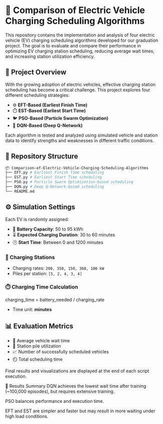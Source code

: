# 🔋 Comparison of Electric Vehicle Charging Scheduling Algorithms

This repository contains the implementation and analysis of four electric vehicle (EV) charging scheduling algorithms developed for our graduation project. The goal is to evaluate and compare their performance in optimizing EV charging station scheduling, reducing average wait times, and increasing station utilization efficiency.

## 📘 Project Overview

With the growing adoption of electric vehicles, effective charging station scheduling has become a critical challenge. This project explores four different scheduling strategies:

- ⚙️ **EFT-Based (Earliest Finish Time)**
- ⏱️ **EST-Based (Earliest Start Time)**
- 🐦 **PSO-Based (Particle Swarm Optimization)**
- 🧠 **DQN-Based (Deep Q-Network)**

Each algorithm is tested and analyzed using simulated vehicle and station data to identify strengths and weaknesses in different traffic conditions.

## 📂 Repository Structure
```bash
📦 Comparison-of-Electric-Vehicle-Charging-Scheduling-Algorithms
├── EFT.py # Earliest Finish Time scheduling
├── EST.py # Earliest Start Time scheduling
├── PSO.py # Particle Swarm Optimization-based scheduling
├── DQN.py # Deep Q-Network-based scheduling
└── README.md
```

## ⚙️ Simulation Settings

Each EV is randomly assigned:

- 🔋 **Battery Capacity**: 50 to 95 kWh  
- ⏳ **Expected Charging Duration**: 30 to 60 minutes  
- 🕒 **Start Time**: Between 0 and 1200 minutes

### 🚉 Charging Stations

- Charging rates: `200, 350, 150, 360, 100 kW`
- Piles per station: `[5, 2, 4, 3, 4]`

### ⏱️ Charging Time Calculation

charging_time = battery_needed / charging_rate

- Time unit: **minutes**

## 📊 Evaluation Metrics

- 🚗 Average vehicle wait time  
- 🔌 Station pile utilization  
- 📈 Number of successfully scheduled vehicles  
- ⏲️ Total scheduling time  

Final results and visualizations are displayed at the end of each script execution.

📌 Results Summary
DQN achieves the lowest wait time after training (~100,000 episodes), but requires extensive training.

PSO balances performance and execution time.

EFT and EST are simpler and faster but may result in more waiting under high load conditions.
